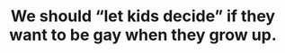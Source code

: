---
type: Misguided
title: We should “let kids decide” if they want to be gay when they grow up.
short: You can’t choose what you like and whom you are attracted to, just like you can’t choose your favorite foods and music.
---